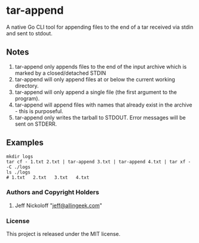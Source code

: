 # tar-append

A native Go CLI tool for appending files to the end of a tar received via stdin and sent to stdout.

## Notes

1. tar-append only appends files to the end of the input archive which is marked by a closed/detached STDIN
2. tar-append will only append files at or below the current working directory.
3. tar-append will only append a single file (the first argument to the program).
4. tar-append will append files with names that already exist in the archive - this is purposeful.
5. tar-append only writes the tarball to STDOUT. Error messages will be sent on STDERR.

## Examples

    mkdir logs
    tar cf - 1.txt 2.txt | tar-append 3.txt | tar-append 4.txt | tar xf - -C ./logs
    ls ./logs
    # 1.txt   2.txt   3.txt   4.txt 

### Authors and Copyright Holders

1. Jeff Nickoloff "jeff@allingeek.com"

### License

This project is released under the MIT license.
